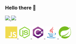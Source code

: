 ### Hello there 🖖

<div style="display: inline_block">
  <a href="https://github.com/VitorDLeo">
    <img height="140em" src="https://github-readme-stats.vercel.app/api?username=VitorDLeo&show_icons=true&theme=github_dark&include_all_commits=true&count_private=true"/>
    <img height="140em" src="https://github-readme-stats.vercel.app/api/top-langs/?username=VitorDLeo&layout=compact&langs_count=16&theme=github_dark&count_private=true"/>
</div>
  
<div style="display: inline_block"><br>
  <img aligns="center" alt="JavaScript" height="40" width="40" src="https://raw.githubusercontent.com/devicons/devicon/master/icons/javascript/javascript-plain.svg">
  <img aligns="center" alt="CSS" height="40" width="40" src="https://raw.githubusercontent.com/devicons/devicon/master/icons/nodejs/nodejs-original.svg">
  <img aligns="center" alt="CSS" height="40" width="40" src="https://raw.githubusercontent.com/devicons/devicon/master/icons/csharp/csharp-original.svg">
  <img aligns="center" alt="CSS" height="40" width="40" src="https://raw.githubusercontent.com/devicons/devicon/master/icons/java/java-original.svg">
  <img aligns="center" alt="CSS" height="40" width="40" src="https://raw.githubusercontent.com/devicons/devicon/master/icons/spring/spring-original.svg">
</div>
